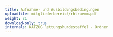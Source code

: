 ```yaml
---
title: Aufnahme- und Ausbildungsbedingungen
uploadfile: mitgliederbereich/rhtruemm.pdf
weight: 21
download-only: true
internals: KATZUG Rettungshundestaffel - Ordner
---
```

